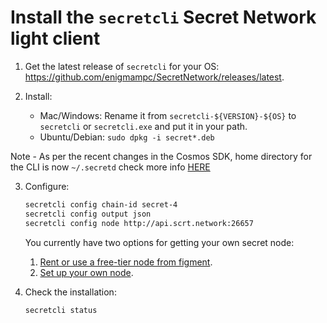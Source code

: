 # Install the `secretcli` Secret Network light client

1. Get the latest release of `secretcli` for your OS: https://github.com/enigmampc/SecretNetwork/releases/latest.

2) Install:

   - Mac/Windows: Rename it from `secretcli-${VERSION}-${OS}` to `secretcli` or `secretcli.exe` and put it in your path.
   - Ubuntu/Debian: `sudo dpkg -i secret*.deb`

Note - As per the recent changes in the Cosmos SDK, home directory for the CLI is now `~/.secretd` check more info [HERE](https://github.com/scrtlabs/SupernovaDocs/blob/master/app%20developers/cli.md)

3) Configure:

   ```bash
   secretcli config chain-id secret-4
   secretcli config output json
   secretcli config node http://api.scrt.network:26657
   ```

   You currently have two options for getting your own secret node:
   1. [Rent or use a free-tier node from figment](https://figment.io/datahub/secret-network/).
   2. [Set up your own node](node-guides/run-full-node-mainnet.md).

4) Check the installation:

   ```bash
   secretcli status
   ```
